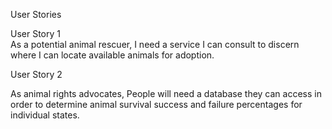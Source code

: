  User Stories
 
 User Story 1   
 As a potential animal rescuer, I need a service I can consult to discern where I can locate available animals for adoption.
 
 User Story 2  
 
 As animal rights advocates, People will need a database they can access in order to determine animal survival success and failure percentages for individual states. 